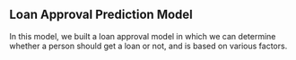## Loan Approval Prediction Model
In this model, we built a loan approval model in which we can determine whether a person should get a loan or not, and is based on various factors.

